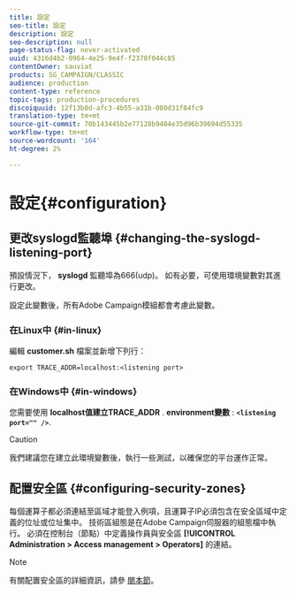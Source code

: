 ```yaml
---
title: 設定
seo-title: 設定
description: 設定
seo-description: null
page-status-flag: never-activated
uuid: 4316d4b2-0964-4e25-9e4f-f2378f044c85
contentOwner: sauviat
products: SG_CAMPAIGN/CLASSIC
audience: production
content-type: reference
topic-tags: production-procedures
discoiquuid: 12f13b8d-afc3-4b55-a31b-080d31f84fc9
translation-type: tm+mt
source-git-commit: 70b143445b2e77128b9404e35d96b39694d55335
workflow-type: tm+mt
source-wordcount: '164'
ht-degree: 2%

---
```



# 設定{#configuration}

## 更改syslogd監聽埠 {#changing-the-syslogd-listening-port}

預設情況下， **syslogd** 監聽埠為666(udp)。 如有必要，可使用環境變數對其進行更改。

設定此變數後，所有Adobe Campaign模組都會考慮此變數。

### 在Linux中 {#in-linux}

編輯 **customer.sh** 檔案並新增下列行：

```
export TRACE_ADDR=localhost:<listening port>
```

### 在Windows中 {#in-windows}

您需要使用 **localhost值建立TRACE_ADDR** . **environment變數** : **`<listening port="" />`**.

>[!CAUTION]
>
>我們建議您在建立此環境變數後，執行一些測試，以確保您的平台運作正常。

## 配置安全區 {#configuring-security-zones}

每個運算子都必須連結至區域才能登入例項，且運算子IP必須包含在安全區域中定義的位址或位址集中。 技術區組態是在Adobe Campaign伺服器的組態檔中執行。 必須在控制台（節點）中定義操作員與安全區 **[!UICONTROL Administration > Access management > Operators]** 的連結。

>[!NOTE]
>
>有關配置安全區的詳細資訊，請參 [閱本節](../../installation/using/configuring-campaign-server.md#defining-security-zones)。

